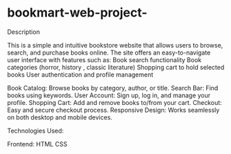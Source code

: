 # bookmart-web-project-
Description

This is a simple and intuitive bookstore website that allows users to browse, search, and purchase books online. The site offers an easy-to-navigate user interface with features such as:
Book search functionality
Book categories (horror, history , classic literature)
Shopping cart to hold selected books
User authentication and profile management

Book Catalog: Browse books by category, author, or title.
Search Bar: Find books using keywords.
User Account: Sign up, log in, and manage your profile.
Shopping Cart: Add and remove books to/from your cart.
Checkout: Easy and secure checkout process.
Responsive Design: Works seamlessly on both desktop and mobile devices.

Technologies Used:

Frontend:
HTML
CSS

